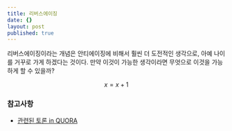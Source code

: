 ```yaml
---
title: 리버스에이징
date: {}
layout: post
published: true
---
```



리버스에이징이라는 개념은 안티에이징에 비해서 훨씬 더 도전적인 생각으로, 아예 나이를 거꾸로 가게 하겠다는 것이다. 만약 이것이 가능한 생각이라면 무엇으로 이것을 가능하게 할 수 있을까? 

$$x=x+1$$

### 참고사항

* [관련된 토론 in QUORA](https://www.quora.com/Will-it-be-possible-to-reverse-aging-in-the-near-future)
